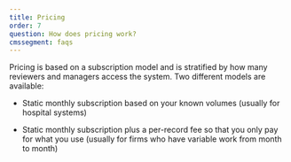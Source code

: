 ```yaml
---
title: Pricing
order: 7
question: How does pricing work?
cmssegment: faqs
---
```

Pricing is based on a subscription model and is stratified by how many
reviewers and managers access the system. Two different models are available:

- Static monthly subscription based on your known volumes (usually for hospital systems)

- Static monthly subscription plus a per-record fee so that you only pay for what you use (usually for firms who have variable work from month to month)
